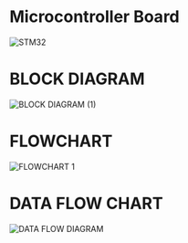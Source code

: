 # Microcontroller Board
![STM32](https://user-images.githubusercontent.com/83355817/168340815-92fdb75d-ad04-4c93-bf99-f576010ca669.jpg)
# BLOCK DIAGRAM
![BLOCK DIAGRAM (1)](https://user-images.githubusercontent.com/101693748/168218547-ca8edd38-6903-4d8d-b4fa-720618b8a066.png)
# FLOWCHART
![FLOWCHART 1](https://user-images.githubusercontent.com/101693748/168218561-281382d5-fa0a-484a-9d82-029d19521a35.png)
# DATA FLOW CHART 
![DATA FLOW DIAGRAM](https://user-images.githubusercontent.com/101693748/168218598-55e34abe-a54b-4bb3-9591-3dbafb238137.png)

